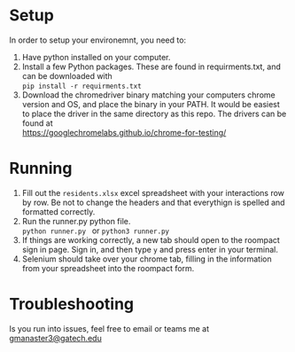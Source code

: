 # Setup
In order to setup your environemnt, you need to:
1. Have python installed on your computer.
2. Install a few Python packages. These are found in requirments.txt, and can be downloaded with \
```pip install -r requirments.txt```
3. Download the chromedriver binary matching your computers chrome version and OS, and place the binary in your PATH. It would be easiest to place the driver in the same directory as this repo. The drivers can be found at \
https://googlechromelabs.github.io/chrome-for-testing/

# Running
1. Fill out the `residents.xlsx` excel spreadsheet with your interactions row by row. Be not to change the headers and that everythign is spelled and formatted correctly.
2. Run the runner.py python file. \
   ```python runner.py ``` or ```python3 runner.py```
3. If things are working correctly, a new tab should open to the roompact sign in page. Sign in, and then type `y` and press enter in your terminal.
4. Selenium should take over your chrome tab, filling in the information from your spreadsheet into the roompact form.

# Troubleshooting
Is you run into issues, feel free to email or teams me at gmanaster3@gatech.edu
